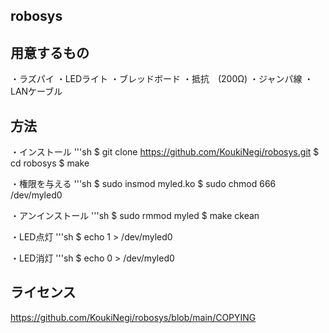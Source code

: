 ## robosys

## 用意するもの

・ラズパイ
・LEDライト
・ブレッドボード
・抵抗　(200Ω)
・ジャンパ線
・LANケーブル

## 方法
・インストール
'''sh
$ git clone https://github.com/KoukiNegi/robosys.git
$ cd robosys
$ make

・権限を与える
'''sh
$ sudo insmod myled.ko
$ sudo chmod 666 /dev/myled0

・アンインストール
'''sh
$ sudo rmmod myled
$ make ckean

・LED点灯
'''sh
$ echo 1 > /dev/myled0

・LED消灯
'''sh
$ echo 0 > /dev/myled0

## ライセンス
https://github.com/KoukiNegi/robosys/blob/main/COPYING

